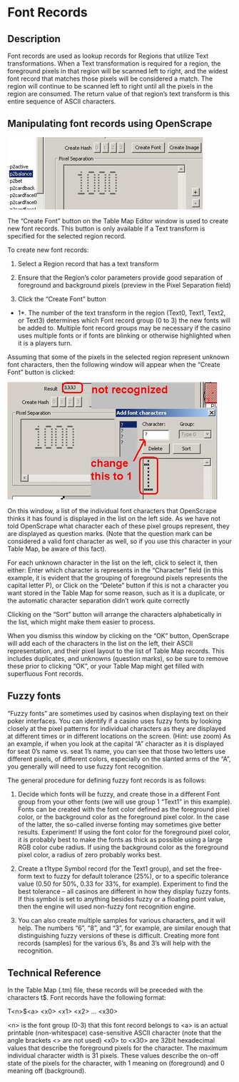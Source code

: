 # Font Records

## Description 

Font records are used as lookup records for Regions that utilize Text
transformations. When a Text transformation is required for a region,
the foreground pixels in that region will be scanned left to right, and
the widest font record that matches those pixels will be considered a
match. The region will continue to be scanned left to right until all
the pixels in the region are consumed. The return value of that region’s
text transform is this entire sequence of ASCII characters.

## Manipulating font records using OpenScrape

![image](images/os_editor_create_font.jpg)

The “Create Font” button on the Table Map Editor window is used to
create new font records. This button is only available if a Text
transform is specified for the selected region record.

To create new font records:

1.  Select a Region record that has a text transform

2.  Ensure that the Region’s color parameters provide good separation of
    foreground and background pixels (preview in the Pixel Separation
    field)

3.  Click the “Create Font” button

<div class="rem">

* 1*. The number of the text transform in the region (Text0, Text1,
Text2, or Text3) determines which Font record group (0 to 3) the new
fonts will be added to. Multiple font record groups may be necessary if
the casino uses multiple fonts or if fonts are blinking or otherwise
highlighted when it is a players turn.

</div>

Assuming that some of the pixels in the selected region represent
unknown font characters, then the following window will appear when the
“Create Font” button is clicked:

![image](images/os_editor_add_font_record.jpg)

On this window, a list of the individual font characters that OpenScrape
thinks it has found is displayed in the list on the left side. As we
have not told OpenScrape what character each of these pixel groups
represent, they are displayed as question marks. (Note that the question
mark can be considered a valid font character as well, so if you use
this character in your Table Map, be aware of this fact).

For each unknown character in the list on the left, click to select it,
then either: Enter which character is represents in the “Character”
field (in this example, it is evident that the grouping of foreground
pixels represents the capital letter P), or Click on the “Delete” button
if this is not a character you want stored in the Table Map for some
reason, such as it is a duplicate, or the automatic character separation
didn’t work quite correctly

Clicking on the “Sort” button will arrange the characters alphabetically
in the list, which might make them easier to process.

When you dismiss this window by clicking on the “OK” button, OpenScrape
will add each of the characters in the list on the left, their ASCII
representation, and their pixel layout to the list of Table Map records.
This includes duplicates, and unknowns (question marks), so be sure to
remove these prior to clicking “OK”, or your Table Map might get filled
with superfluous Font records.

## Fuzzy fonts

“Fuzzy fonts” are sometimes used by casinos when displaying text on
their poker interfaces. You can identify if a casino uses fuzzy fonts by
looking closely at the pixel patterns for individual characters as they
are displayed at different times or in different locations on the
screen. (Hint: use zoom) As an example, if when you look at the capital
“A” character as it is displayed for seat 0’s name vs. seat 1’s name,
you can see that those two letters use different pixels, of different
colors, especially on the slanted arms of the “A”, you generally will
need to use fuzzy font recognition.

The general procedure for defining fuzzy font records is as follows:

1.  Decide which fonts will be fuzzy, and create those in a different
    Font group from your other fonts (we will use group 1 “Text1” in
    this example). Fonts can be created with the font color defined as
    the foreground pixel color, or the background color as the
    foreground pixel color. In the case of the latter, the so-called
    inverse fonting may sometimes give better results. Experiment! If
    using the font color for the foreground pixel color, it is probably
    best to make the fonts as thick as possible using a large RGB color
    cube radius. If using the background color as the foreground pixel
    color, a radius of zero probably works best.

2.  Create a t1type Symbol record (for the Text1 group), and set the
    free-form text to fuzzy for default tolerance (25%), or to a
    specific tolerance value (0.50 for 50%, 0.33 for 33%, for example).
    Experiment to find the best tolerance – all casinos are different in
    how they display fuzzy fonts. If this symbol is set to anything
    besides fuzzy or a floating point value, then the engine will used
    non-fuzzy font recognition engine.

3.  You can also create multiple samples for various characters, and it
    will help. The numbers “6”, “8”, and “3”, for example, are similar
    enough that distinguishing fuzzy versions of these is difficult.
    Creating more font records (samples) for the various 6’s, 8s and 3’s
    will help with the recognition.

## Technical Reference 

In the Table Map (.tm) file, these records will be preceded with the
characters t\$. Font records have the following format:

T\<n\>\$\<a\> \<x0\> \<x1\> \<x2\> ... \<x30\>

\<n\> is the font group (0-3) that this font record belongs to \<a\> is
an actual printable (non-whitespace) case-sensitive ASCII character
(note that the angle brackets \<\> are not used) \<x0\> to \<x30\> are
32bit hexadecimal values that describe the foreground pixels for the
character. The maximum individual character width is 31 pixels. These
values describe the on-off state of the pixels for the character, with 1
meaning on (foreground) and 0 meaning off (background).
